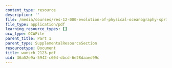 ```yaml
---
content_type: resource
description: ''
file: /media/courses/res-12-000-evolution-of-physical-oceanography-spring-2007/36a52e9a5942c604dbcd6e28daaed99c_wunsch_2123.pdf
file_type: application/pdf
learning_resource_types: []
ocw_type: OCWFile
parent_title: Part 1
parent_type: SupplementalResourceSection
resourcetype: Document
title: wunsch_2123.pdf
uid: 36a52e9a-5942-c604-dbcd-6e28daaed99c
---
```


